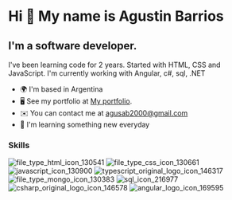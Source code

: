 # Hi 👋 My name is Agustin Barrios

## I'm a software developer.
I've been learning code for 2 years. Started with HTML, CSS and JavaScript. I'm currently working with Angular, c#, sql, .NET


* 🌍  I'm based in Argentina
* 🖥️  See my portfolio at [My portfolio](https://agustinbarriosweb.com/).
* ✉️  You can contact me at agusab2000@gmail.com
* 🧠  I'm learning something new everyday

### Skills
![file_type_html_icon_130541](https://user-images.githubusercontent.com/107374228/214454535-710707c6-e0ec-43c0-9b41-b87e32c8879b.png)
![file_type_css_icon_130661](https://user-images.githubusercontent.com/107374228/214454562-a2065c7b-194e-4f68-9b89-e74997c76a3a.png)
![javascript_icon_130900](https://user-images.githubusercontent.com/107374228/214454573-3051f17e-338a-49dd-8840-4f14c10d815a.png)
![typescript_original_logo_icon_146317](https://user-images.githubusercontent.com/107374228/214454372-4cf8fc4f-5bca-4543-b2ef-55bc35712a09.png)
![file_type_mongo_icon_130383](https://user-images.githubusercontent.com/107374228/214454693-5e0434de-6df1-43e3-8a04-8f62502b9f84.png)
![sql_icon_216977](https://user-images.githubusercontent.com/107374228/214454697-58dd4626-f20a-41b5-abb5-0a956f27627e.png)
![csharp_original_logo_icon_146578](https://user-images.githubusercontent.com/107374228/214454789-091179e7-a7bd-407a-bcf4-989dec323faa.png)
![angular_logo_icon_169595](https://user-images.githubusercontent.com/107374228/214454850-5472e6e1-d48b-4151-9473-b10c5e374abb.png)


